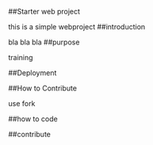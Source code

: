 ##Starter web project

this is a simple webproject
##introduction

bla bla bla
##purpose

training

##Deployment

##How to Contribute

use fork

##how to code

##contribute

